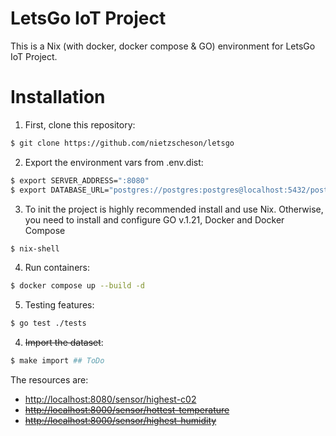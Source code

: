 LetsGo IoT Project
==============

This is a Nix (with docker, docker compose & GO) environment for LetsGo IoT Project.

# Installation

1. First, clone this repository:

```bash
$ git clone https://github.com/nietzscheson/letsgo
```
2. Export the environment vars from .env.dist:

```bash
$ export SERVER_ADDRESS=":8080"
$ export DATABASE_URL="postgres://postgres:postgres@localhost:5432/postgres"
```
3. To init the project is highly recommended install and use Nix. Otherwise, you need to  install and configure GO v.1.21, Docker and Docker Compose
```bash
$ nix-shell
```

4. Run containers:
```bash
$ docker compose up --build -d
```

5. Testing features:
```bash
$ go test ./tests
```
4. ~~Import the dataset~~:
```bash
$ make import ## ToDo
```
The resources are:

- [http://localhost:8080/sensor/highest-c02](http://localhost:8080/sensor/highest-c02)
- ~~[http://localhost:8000/sensor/hottest-temperature](http://localhost:8000/sensor/hottest-temperature)~~
- ~~[http://localhost:8000/sensor/highest-humidity](http://localhost:8000/sensor/highest-humidity)~~
